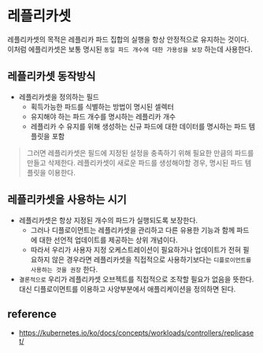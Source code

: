 # 레플리카셋
레플리카셋의 목적은 레플리카 파드 집합의 실행을 항상 안정적으로 유지하는 것이다.   
이처럼 에플리카셋은 보통 명시된 `동일 파드 개수에 대한 가용성을 보장` 하는데 사용한다.

## 레플리카셋 동작방식
* 레플리카셋을 정의하는 필드
  * 획득가능한 파드를 식별하는 방법이 명시된 셀렉터
  * 유지해야 하는 파드 개수를 명시하는 레플리카 개수
  * 레플리카 수 유지를 위해 생성하는 신규 파드에 대한 데이터를 명시하는 파드 템플릿을 포함

> 그러면 레플리카셋은 필드에 지정된 설정을 충족하기 위해 필요한 만큼의 파드를 만들고 삭제한다.
> 레플리카셋이 새로운 파드를 생성해야할 경우, 명시된 파드 템플릿을 이용한다.

## 레플리카셋을 사용하는 시기
* 레플리카셋은 항상 지정된 개수의 파드가 실행되도록 보장한다.
  * 그러나 디플로이먼트는 레플리카셋을 관리하고 다른 유용한 기능과 함께 파드에 대한 선언적 업데이트를 제공하는 상위 개념이다.
  * 따라서 우리가 사용자 지정 오케스트레이션이 필요하거나 업데이트가 전혀 필요하지 않은 경우라면 레플리카셋을 직접적으로 사용하기보다는 `디플로이먼트를 사용하는 것을 권장` 한다.
* `결론적으로` 우리가 레플리카셋 오브젝트를 직접적으로 조작할 필요가 없음을 뜻한다. 대신 디플로이먼트를 이용하고 사양부분에서 애플리케이션을 정의하면 된다.

## reference
* https://kubernetes.io/ko/docs/concepts/workloads/controllers/replicaset/
